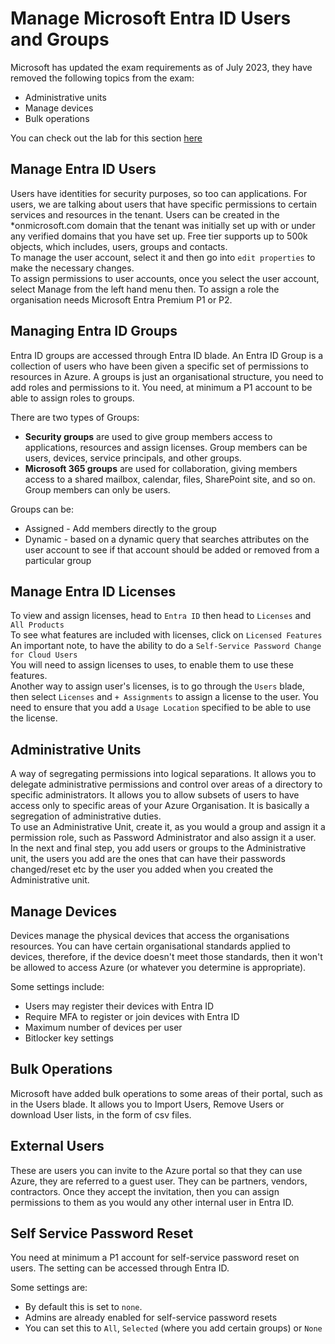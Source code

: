 # Manage Microsoft Entra ID Users and Groups

Microsoft has updated the exam requirements as of July 2023, they have removed the following topics from the exam:

- Administrative units
- Manage devices
- Bulk operations

You can check out the lab for this section [here](https://github.com/MicrosoftLearning/AZ-104-MicrosoftAzureAdministrator/blob/master/Instructions/Labs/LAB_01-Manage_Entra_ID_Identities.md)  

## Manage Entra ID Users

Users have identities for security purposes, so too can applications. For users, we are talking about users that have specific permissions to certain services and resources in the tenant. Users can be created in the *onmicrosoft.com domain that the tenant was initially set up with or under any verified domains that you have set up. Free tier supports up to 500k objects, which includes, users, groups and contacts.  
To manage the user account, select it and then go into `edit properties` to make the necessary changes.  
To assign permissions to user accounts, once you select the user account, select Manage from the left hand menu then. To assign a role the organisation needs Microsoft Entra Premium P1 or P2.

## Managing Entra ID Groups

Entra ID groups are accessed through Entra ID blade. An Entra ID Group is a collection of users who have been given a specific set of permissions to resources in Azure. A groups is just an organisational structure, you need to add roles and permissions to it. You need, at minimum a P1 account to be able to assign roles to groups.  

There are two types of Groups:  

- **Security groups** are used to give group members access to applications, resources and assign licenses. Group members can be users, devices, service principals, and other groups.
- **Microsoft 365 groups** are used for collaboration, giving members access to a shared mailbox, calendar, files, SharePoint site, and so on. Group members can only be users.

Groups can be:  

- Assigned - Add members directly to the group  
- Dynamic - based on a dynamic query that searches attributes on the user account to see if that account should be added or removed from a particular group

## Manage Entra ID Licenses  

To view and assign licenses, head to `Entra ID` then head to `Licenses` and `All Products`  
To see what features are included with licenses, click on `Licensed Features`  
An important note, to have the ability to do a `Self-Service Password Change for Cloud Users`  
You will need to assign licenses to uses, to enable them to use these features.  
Another way to assign user's licenses, is to go through the `Users` blade, then select `Licenses` and `+ Assignments` to assign a license to the user. You need to ensure that you add a `Usage Location` specified to be able to use the license.

## Administrative Units  

A way of segregating permissions into logical separations. It allows you to delegate administrative permissions and control over areas of a directory to specific administrators. It allows you to allow subsets of users to have access only to specific areas of your Azure Organisation. It is basically a segregation of administrative duties.  
To use an Administrative Unit, create it, as you would a group and assign it a permission role, such as Password Administrator and also assign it a user. In the next and final step, you add users or groups to the Administrative unit, the users you add are the ones that can have their passwords changed/reset etc by the user you added when you created the Administrative unit.  

## Manage Devices

Devices manage the physical devices that access the organisations resources. You can have certain organisational standards applied to devices, therefore, if the device doesn't meet those standards, then it won't be allowed to access Azure (or whatever you determine is appropriate).  

Some settings include:  

- Users may register their devices with Entra ID  
- Require MFA to register or join devices with Entra ID
- Maximum number of devices per user  
- Bitlocker key settings  

## Bulk Operations  

Microsoft have added bulk operations to some areas of their portal, such as in the Users blade. It allows you to Import Users, Remove Users or download User lists, in the form of csv files.  

## External Users  

These are users you can invite to the Azure portal so that they can use Azure, they are referred to a guest user. They can be partners, vendors, contractors. Once they accept the invitation, then you can assign permissions to them as you would any other internal user in Entra ID.  

## Self Service Password Reset  

You need at minimum a P1 account for self-service password reset on users. The setting can be accessed through Entra ID.  

Some settings are:

- By default this is set to `none`.
- Admins are already enabled for self-service password resets  
- You can set this to `All`, `Selected` (where you add certain groups) or `None`
